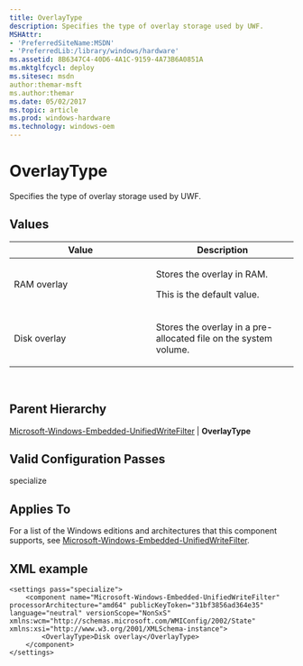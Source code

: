 ```yaml
---
title: OverlayType
description: Specifies the type of overlay storage used by UWF.
MSHAttr:
- 'PreferredSiteName:MSDN'
- 'PreferredLib:/library/windows/hardware'
ms.assetid: 8B6347C4-40D6-4A1C-9159-4A73B6A0851A
ms.mktglfcycl: deploy
ms.sitesec: msdn
author:themar-msft
ms.author:themar
ms.date: 05/02/2017
ms.topic: article
ms.prod: windows-hardware
ms.technology: windows-oem
---
```


# OverlayType


Specifies the type of overlay storage used by UWF.

## Values


<table>
<colgroup>
<col width="50%" />
<col width="50%" />
</colgroup>
<thead>
<tr class="header">
<th>Value</th>
<th>Description</th>
</tr>
</thead>
<tbody>
<tr class="odd">
<td><p>RAM overlay</p></td>
<td><p>Stores the overlay in RAM.</p>
<p>This is the default value.</p></td>
</tr>
<tr class="even">
<td><p>Disk overlay</p></td>
<td><p>Stores the overlay in a pre-allocated file on the system volume.</p></td>
</tr>
</tbody>
</table>

 

## Parent Hierarchy


[Microsoft-Windows-Embedded-UnifiedWriteFilter](microsoft-windows-embedded-unifiedwritefilter.md) | **OverlayType**

## Valid Configuration Passes


specialize

## Applies To


For a list of the Windows editions and architectures that this component supports, see [Microsoft-Windows-Embedded-UnifiedWriteFilter](microsoft-windows-embedded-unifiedwritefilter.md).

## XML example


```
<settings pass="specialize">
    <component name="Microsoft-Windows-Embedded-UnifiedWriteFilter" processorArchitecture="amd64" publicKeyToken="31bf3856ad364e35" language="neutral" versionScope="NonSxS" xmlns:wcm="http://schemas.microsoft.com/WMIConfig/2002/State" xmlns:xsi="http://www.w3.org/2001/XMLSchema-instance">
        <OverlayType>Disk overlay</OverlayType>
    </component>
</settings>
```

 

 






